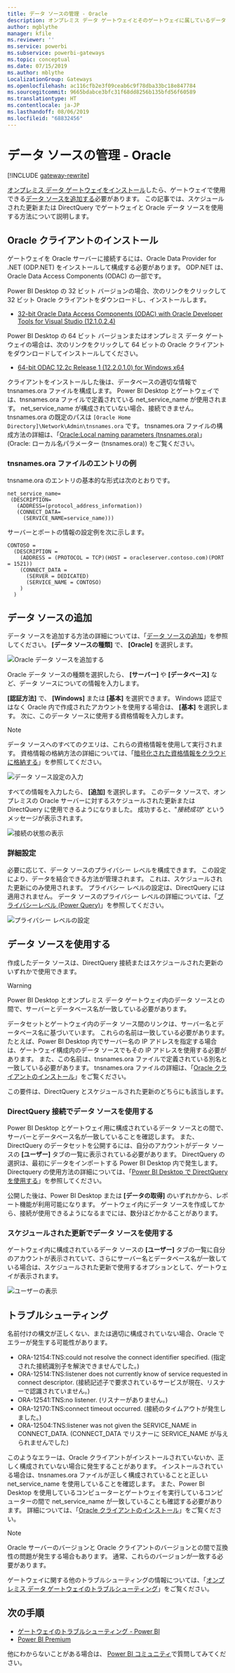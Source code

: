 ```yaml
---
title: データ ソースの管理 - Oracle
description: オンプレミス データ ゲートウェイとそのゲートウェイに属しているデータ ソースを管理する方法。
author: mgblythe
manager: kfile
ms.reviewer: ''
ms.service: powerbi
ms.subservice: powerbi-gateways
ms.topic: conceptual
ms.date: 07/15/2019
ms.author: mblythe
LocalizationGroup: Gateways
ms.openlocfilehash: ac116cfb2e3f09ceab6c9f78dba33bc18e847784
ms.sourcegitcommit: 9665bdabce3bfc31f68dd8256b135bfd56f60589
ms.translationtype: HT
ms.contentlocale: ja-JP
ms.lasthandoff: 08/06/2019
ms.locfileid: "68832456"
---
```

# <a name="manage-your-data-source---oracle"></a>データ ソースの管理 - Oracle

[!INCLUDE [gateway-rewrite](includes/gateway-rewrite.md)]

[オンプレミス データ ゲートウェイをインストール](/data-integration/gateway/service-gateway-install)したら、ゲートウェイで使用できる[データ ソースを追加する](service-gateway-data-sources.md#add-a-data-source)必要があります。 この記事では、スケジュールされた更新または DirectQuery でゲートウェイと Oracle データ ソースを使用する方法について説明します。

## <a name="install-the-oracle-client"></a>Oracle クライアントのインストール

ゲートウェイを Oracle サーバーに接続するには、Oracle Data Provider for .NET (ODP.NET) をインストールして構成する必要があります。 ODP.NET は、Oracle Data Access Components (ODAC) の一部です。

Power BI Desktop の 32 ビット バージョンの場合、次のリンクをクリックして 32 ビット Oracle クライアントをダウンロードし、インストールします。

* [32-bit Oracle Data Access Components (ODAC) with Oracle Developer Tools for Visual Studio (12.1.0.2.4)](http://www.oracle.com/technetwork/topics/dotnet/utilsoft-086879.html)

Power BI Desktop の 64 ビット バージョンまたはオンプレミス データ ゲートウェイの場合は、次のリンクをクリックして 64 ビットの Oracle クライアントをダウンロードしてインストールしてください。

* [64-bit ODAC 12.2c Release 1 (12.2.0.1.0) for Windows x64](http://www.oracle.com/technetwork/database/windows/downloads/index-090165.html)

クライアントをインストールした後は、データベースの適切な情報で tnsnames.ora ファイルを構成します。 Power BI Desktop とゲートウェイでは、tnsnames.ora ファイルで定義されている net_service_name が使用されます。 net_service_name が構成されていない場合、接続できません。 tnsnames.ora の既定のパスは `[Oracle Home Directory]\Network\Admin\tnsnames.ora` です。 tnsnames.ora ファイルの構成方法の詳細は、「[Oracle:Local naming parameters (tnsnames.ora)](https://docs.oracle.com/cd/B28359_01/network.111/b28317/tnsnames.htm)」 (Oracle: ローカル名パラメーター (tnsnames.ora)) をご覧ください。

### <a name="example-tnsnamesora-file-entry"></a>tnsnames.ora ファイルのエントリの例

tnsname.ora のエントリの基本的な形式は次のとおりです。

```
net_service_name=
 (DESCRIPTION=
   (ADDRESS=(protocol_address_information))
   (CONNECT_DATA=
     (SERVICE_NAME=service_name)))
```

サーバーとポートの情報の設定例を次に示します。

```
CONTOSO =
  (DESCRIPTION =
    (ADDRESS = (PROTOCOL = TCP)(HOST = oracleserver.contoso.com)(PORT = 1521))
    (CONNECT_DATA =
      (SERVER = DEDICATED)
      (SERVICE_NAME = CONTOSO)
    )
  )
```

## <a name="add-a-data-source"></a>データ ソースの追加

データ ソースを追加する方法の詳細については、「[データ ソースの追加](service-gateway-data-sources.md#add-a-data-source)」を参照してください。 **[データ ソースの種類]** で、 **[Oracle]** を選択します。

![Oracle データ ソースを追加する](media/service-gateway-onprem-manage-oracle/data-source-oracle.png)

Oracle データ ソースの種類を選択したら、 **[サーバー]** や **[データベース]** など、データ ソースについての情報を入力します。 

**[認証方法]** で、 **[Windows]** または **[基本]** を選択できます。 Windows 認証ではなく Oracle 内で作成されたアカウントを使用する場合は、 **[基本]** を選択します。 次に、このデータ ソースに使用する資格情報を入力します。

> [!NOTE]
> データ ソースへのすべてのクエリは、これらの資格情報を使用して実行されます。 資格情報の格納方法の詳細については、「[暗号化された資格情報をクラウドに格納する](service-gateway-data-sources.md#store-encrypted-credentials-in-the-cloud)」を参照してください。

![データ ソース設定の入力](media/service-gateway-onprem-manage-oracle/data-source-oracle2.png)

すべての情報を入力したら、 **[追加]** を選択します。 このデータ ソースで、オンプレミスの Oracle サーバーに対するスケジュールされた更新または DirectQuery に使用できるようになりました。 成功すると、"*接続成功*" というメッセージが表示されます。

![接続の状態の表示](media/service-gateway-onprem-manage-oracle/datasourcesettings4.png)

### <a name="advanced-settings"></a>詳細設定

必要に応じて、データ ソースのプライバシー レベルを構成できます。 この設定により、データを結合できる方法が管理されます。 これは、スケジュールされた更新にのみ使用されます。 プライバシー レベルの設定は、DirectQuery には適用されません。 データ ソースのプライバシー レベルの詳細については、「[プライバシーレベル (Power Query)](https://support.office.com/article/Privacy-levels-Power-Query-CC3EDE4D-359E-4B28-BC72-9BEE7900B540)」を参照してください。

![プライバシー レベルの設定](media/service-gateway-onprem-manage-oracle/datasourcesettings9.png)

## <a name="use-the-data-source"></a>データ ソースを使用する

作成したデータ ソースは、DirectQuery 接続またはスケジュールされた更新のいずれかで使用できます。

> [!WARNING]
> Power BI Desktop とオンプレミス データ ゲートウェイ内のデータ ソースとの間で、サーバーとデータベース名が一致している必要があります。

データセットとゲートウェイ内のデータ ソース間のリンクは、サーバー名とデータベース名に基づいています。 これらの名前は一致している必要があります。 たとえば、Power BI Desktop 内でサーバー名の IP アドレスを指定する場合は、ゲートウェイ構成内のデータ ソースでもその IP アドレスを使用する必要があります。 また、この名前は、tnsnames.ora ファイルで定義されている別名と一致している必要があります。 tnsnames.ora ファイルの詳細は、「[Oracle クライアントのインストール](#install-the-oracle-client)」をご覧ください。

この要件は、DirectQuery とスケジュールされた更新のどちらにも該当します。

### <a name="use-the-data-source-with-directquery-connections"></a>DirectQuery 接続でデータ ソースを使用する

Power BI Desktop とゲートウェイ用に構成されているデータ ソースとの間で、サーバーとデータベース名が一致していることを確認します。 また、DirectQuery のデータセットを公開するには、自分のアカウントがデータ ソースの **[ユーザー]** タブの一覧に表示されている必要があります。 DirectQuery の選択は、最初にデータをインポートする Power BI Desktop 内で発生します。 Directquery の使用方法の詳細については、「[Power BI Desktop で DirectQuery を使用する](desktop-use-directquery.md)」を参照してください。

公開した後は、Power BI Desktop または **[データの取得]** のいずれかから、レポート機能が利用可能になります。 ゲートウェイ内にデータ ソースを作成してから、接続が使用できるようになるまでには、数分ほどかかることがあります。

### <a name="use-the-data-source-with-scheduled-refresh"></a>スケジュールされた更新でデータ ソースを使用する

ゲートウェイ内に構成されているデータ ソースの **[ユーザー]** タブの一覧に自分のアカウントが表示されていて、さらにサーバー名とデータベース名が一致している場合は、スケジュールされた更新で使用するオプションとして、ゲートウェイが表示されます。

![ユーザーの表示](media/service-gateway-onprem-manage-oracle/powerbi-gateway-enterprise-schedule-refresh.png)

## <a name="troubleshooting"></a>トラブルシューティング

名前付けの構文が正しくない、または適切に構成されていない場合、Oracle でエラーが発生する可能性があります。

* ORA-12154:TNS:could not resolve the connect identifier specified. (指定された接続識別子を解決できませんでした。)
* ORA-12514:TNS:listener does not currently know of service requested in connect descriptor. (接続記述子で要求されているサービスが現在、リスナーで認識されていません。)
* ORA-12541:TNS:no listener. (リスナーがありません。)
* ORA-12170:TNS:connect timeout occurred. (接続のタイムアウトが発生しました。)
* ORA-12504:TNS:listener was not given the SERVICE_NAME in CONNECT_DATA. (CONNECT_DATA でリスナーに SERVICE_NAME が与えられませんでした)

このようなエラーは、Oracle クライアントがインストールされていないか、正しく構成されていない場合に発生することがあります。 インストールされている場合は、tnsnames.ora ファイルが正しく構成されていることと正しい net_service_name を使用していることを確認します。 また、Power BI Desktop を使用しているコンピューターとゲートウェイを実行しているコンピューターの間で net_service_name が一致していることも確認する必要があります。 詳細については、「[Oracle クライアントのインストール](#install-the-oracle-client)」をご覧ください。

> [!NOTE]
> Oracle サーバーのバージョンと Oracle クライアントのバージョンとの間で互換性の問題が発生する場合もあります。 通常、これらのバージョンが一致する必要があります。

ゲートウェイに関する他のトラブルシューティングの情報については、「[オンプレミス データ ゲートウェイのトラブルシューティング](/data-integration/gateway/service-gateway-tshoot)」をご覧ください。

## <a name="next-steps"></a>次の手順

* [ゲートウェイのトラブルシューティング - Power BI](service-gateway-onprem-tshoot.md)
* [Power BI Premium](service-premium.md)

他にわからないことがある場合は、 [Power BI コミュニティ](http://community.powerbi.com/)で質問してみてください。

